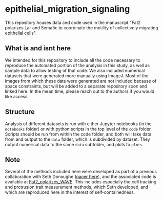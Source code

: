 # epithelial_migration_signaling
This repository houses data and code used in the manuscript "Fat2 polarizes Lar and Sema5c to coordinate the motility of collectively migrating epithelial cells".

## What is and isnt here
We intended for this repository to include all the code necessary to reproduce the automated portion of the analysis in this study, as well as sample data to allow testing of that code. We also included numerical datasets that were generated more manually using ImageJ. Most of the images from which these data were generated are not included because of space constraints, but will be added to a separate repository soon and linked here. In the mean time, please reach out to the authors if you would like access.

## Structure
Analysis of different datasets is run with either Jupyter notebooks (in the `notebooks` folder) or with python scripts in the top level of the `code` folder. Scripts should be run from within the code folder, and both will take data from and output to the `data` folder, which is subdivided by dataset. They output numerical data to the same `data` subfolder, and plots to `plots`.

## Note
Several of the methods included here were developed as part of a previous collaboration with Seth Donoughe ([paper here](https://doi.org/10.7554/eLife.78343)), and the associated code is available at [Fat2_polarizes_WAVE](https://github.com/a9w/Fat2_polarizes_WAVE). This includes especially the cell tracking and protrusion trait measurement methods, which Seth developed, and which are reproduced here in the interest of self-containedness.

